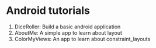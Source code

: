 # Android tutorials

1. DiceRoller: Build a basic android application
2. AboutMe: A simple app to learn about layout
3. ColorMyViews: An app to learn about constraint_layouts

